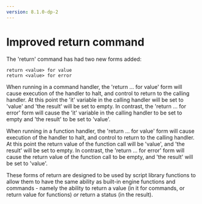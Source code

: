 ```yaml
---
version: 8.1.0-dp-2
---
```

# Improved return command
The 'return' command has had two new forms added:

    return <value> for value
    return <value> for error

When running in a command handler, the 'return ... for value' form will cause
execution of the handler to halt, and control to return to the calling handler.
At this point the 'it' variable in the calling handler will be set to 'value'
and 'the result' will be set to empty. In contrast, the 'return ... for error'
form will cause the 'it' variable in the calling handler to be set to empty and
'the result' to be set to 'value'.

When running in a function handler, the 'return ... for value' form will cause
execution of the handler to halt, and control to return to the calling handler.
At this point the return value of the function call will be 'value', and
'the result' will be set to empty. In contrast, the 'return ... for error' form
will cause the return value of the function call to be empty, and 'the result'
will be set to 'value'.

These forms of return are designed to be used by script library functions to
allow them to have the same ability as built-in engine functions and commands -
namely the ability to return a value (in it for commands, or return value for
functions) *or* return a status (in the result).

